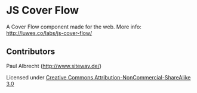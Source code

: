 # JS Cover Flow

A Cover Flow component made for the web. More info: http://luwes.co/labs/js-cover-flow/

## Contributors

Paul Albrecht (http://www.siteway.de/)

Licensed under [Creative Commons Attribution-NonCommercial-ShareAlike 3.0](http://creativecommons.org/licenses/by-nc-sa/3.0/)